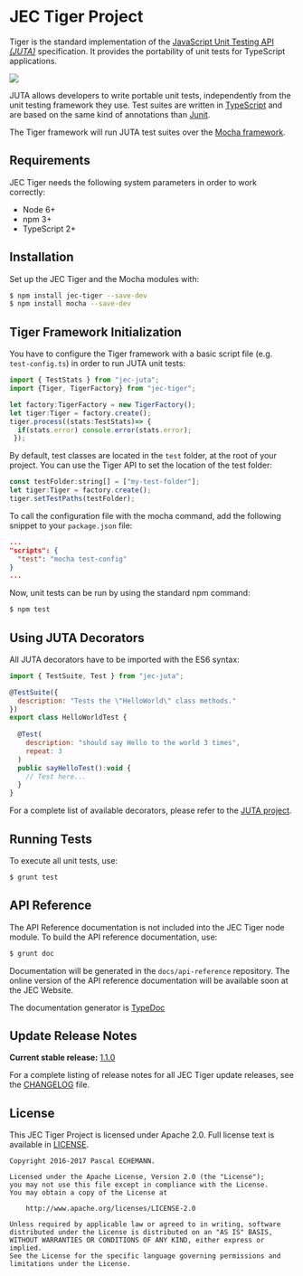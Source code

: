 # JEC Tiger Project

Tiger is the standard implementation of the [JavaScript Unit Testing API *(JUTA)*][jec-juta-url] specification. It provides the portability of unit tests for TypeScript applications.

[![][jec-logo]][jec-url]

JUTA allows developers to write portable unit tests, independently from the unit
testing framework they use. Test suites are written in [TypeScript](https://www.typescriptlang.org/) 
and are based on the same kind of annotations than [Junit](http://junit.org/junit4/).

The Tiger framework will run JUTA test suites over the [Mocha framework](https://mochajs.org/).

## Requirements

JEC Tiger needs the following system parameters in order to work correctly:

- Node 6+
- npm 3+
- TypeScript 2+

## Installation

Set up the JEC Tiger and the Mocha modules with:

```bash
$ npm install jec-tiger --save-dev
$ npm install mocha --save-dev
```

## Tiger Framework Initialization

You have to configure the Tiger framework with a basic script file (e.g. `test-config.ts`)
in order to run JUTA unit tests:

```javascript
import { TestStats } from "jec-juta";
import {Tiger, TigerFactory} from "jec-tiger";

let factory:TigerFactory = new TigerFactory();
let tiger:Tiger = factory.create();
tiger.process((stats:TestStats)=> {
  if(stats.error) console.error(stats.error);
 });
```

By default, test classes are located in the `test` folder, at the root of your project.
You can use the Tiger API to set the location of the test folder:

```javascript
const testFolder:string[] = ["my-test-folder"];
let tiger:Tiger = factory.create();
tiger.setTestPaths(testFolder);
```

To call the configuration file with the mocha command, add the following
snippet to your `package.json` file:
```json
...
"scripts": {
  "test": "mocha test-config"
}
...
```

Now, unit tests can be run by using the standard npm command:
```bash
$ npm test
```

## Using JUTA Decorators

All JUTA decorators have to be imported with the ES6 syntax:

```javascript
import { TestSuite, Test } from "jec-juta";

@TestSuite({
  description: "Tests the \"HelloWorld\" class methods."
})
export class HelloWorldTest {
  
  @Test(
    description: "should say Hello to the world 3 times",
    repeat: 3
  )
  public sayHelloTest():void {
    // Test here...
  }
}
```

For a complete list of available decorators, please refer to the [JUTA project][jec-juta-url].

## Running Tests

To execute all unit tests, use:

```bash
$ grunt test
```

## API Reference

The API Reference documentation is not included into the JEC Tiger node module. To build the API reference documentation, use:

```bash
$ grunt doc
```

Documentation will be generated in the `docs/api-reference` repository.
The online version of the  API reference documentation will be available soon at the JEC Website.

The documentation generator is [TypeDoc](http://typedoc.org/)

## Update Release Notes

**Current stable release:** [1.1.0](CHANGELOG.md#jec-tiger-1.1.0)
 
For a complete listing of release notes for all JEC Tiger update releases, see the [CHANGELOG](CHANGELOG.md) file. 

## License
This JEC Tiger Project is licensed under Apache 2.0. Full license text is available in [LICENSE](LICENSE).

```
Copyright 2016-2017 Pascal ECHEMANN.

Licensed under the Apache License, Version 2.0 (the "License");
you may not use this file except in compliance with the License.
You may obtain a copy of the License at

    http://www.apache.org/licenses/LICENSE-2.0

Unless required by applicable law or agreed to in writing, software
distributed under the License is distributed on an "AS IS" BASIS,
WITHOUT WARRANTIES OR CONDITIONS OF ANY KIND, either express or implied.
See the License for the specific language governing permissions and
limitations under the License.
```

[jec-url]: https://github.com/pechemann/JEC
[jec-juta-url]: https://github.com/pechemann/jec-juta
[jec-logo]: https://raw.githubusercontent.com/pechemann/JEC/master/assets/jec-logos/jec-logo.png